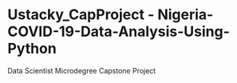 # Ustacky_CapProject - Nigeria-COVID-19-Data-Analysis-Using-Python
Data Scientist Microdegree Capstone Project
